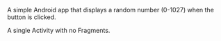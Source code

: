 A simple Android app that displays a random number (0-1027) when the button is clicked. 

A single Activity with no Fragments. 
